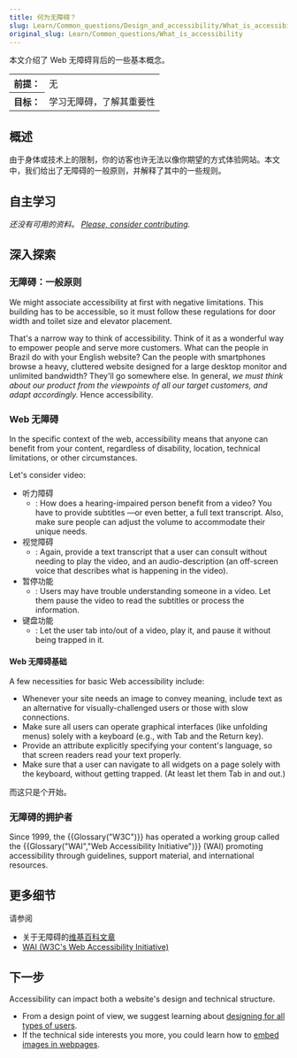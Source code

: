 ```yaml
---
title: 何为无障碍？
slug: Learn/Common_questions/Design_and_accessibility/What_is_accessibility
original_slug: Learn/Common_questions/What_is_accessibility
---
```


本文介绍了 Web 无障碍背后的一些基本概念。

<table class="learn-box nostripe standard-table">
  <tbody>
    <tr>
      <th scope="row">前提：</th>
      <td>无</td>
    </tr>
    <tr>
      <th scope="row">目标：</th>
      <td>学习无障碍，了解其重要性</td>
    </tr>
  </tbody>
</table>

## 概述

由于身体或技术上的限制，你的访客也许无法以像你期望的方式体验网站。本文中，我们给出了无障碍的一般原则，并解释了其中的一些规则。

## 自主学习

_还没有可用的资料。 [Please, consider contributing](/en-US/docs/MDN/Getting_started)._

## 深入探索

### 无障碍：一般原则

We might associate accessibility at first with negative limitations. This building has to be accessible, so it must follow these regulations for door width and toilet size and elevator placement.

That's a narrow way to think of accessibility. Think of it as a wonderful way to empower people and serve more customers. What can the people in Brazil do with your English website? Can the people with smartphones browse a heavy, cluttered website designed for a large desktop monitor and unlimited bandwidth? They'll go somewhere else. In general, _we must think about our product from the viewpoints of all our target customers, and adapt accordingly._ Hence accessibility.

### Web 无障碍

In the specific context of the web, accessibility means that anyone can benefit from your content, regardless of disability, location, technical limitations, or other circumstances.

Let's consider video:

- 听力障碍
  - : How does a hearing-impaired person benefit from a video? You have to provide subtitles —or even better, a full text transcript.
    Also, make sure people can adjust the volume to accommodate their unique needs.
- 视觉障碍
  - : Again, provide a text transcript that a user can consult without needing to play the video, and an audio-description (an off-screen voice that describes what is happening in the video).
- 暂停功能
  - : Users may have trouble understanding someone in a video. Let them pause the video to read the subtitles or process the information.
- 键盘功能
  - : Let the user tab into/out of a video, play it, and pause it without being trapped in it.

#### Web 无障碍基础

A few necessities for basic Web accessibility include:

- Whenever your site needs an image to convey meaning, include text as an alternative for visually-challenged users or those with slow connections.
- Make sure all users can operate graphical interfaces (like unfolding menus) solely with a keyboard (e.g., with Tab and the Return key).
- Provide an attribute explicitly specifying your content's language, so that screen readers read your text properly.
- Make sure that a user can navigate to all widgets on a page solely with the keyboard, without getting trapped. (At least let them Tab in and out.)

而这只是个开始。

### 无障碍的拥护者

Since 1999, the {{Glossary("W3C")}} has operated a working group called the {{Glossary("WAI","Web Accessibility Initiative")}} (WAI) promoting accessibility through guidelines, support material, and international resources.

## 更多细节

请参阅

- 关于无障碍的[维基百科文章](https://en.wikipedia.org/wiki/Accessibility)
- [WAI (W3C's Web Accessibility Initiative)](http://www.w3.org/WAI/)

## 下一步

Accessibility can impact both a website's design and technical structure.

- From a design point of view, we suggest learning about [designing for all types of users](/en-US/docs/Learn/Design_for_all_types_of_users_101).
- If the technical side interests you more, you could learn how to [embed images in webpages](/en-US/docs/Learn/Using_images).
